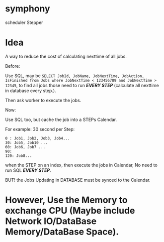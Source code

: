  
# symphony
scheduler Stepper

# Idea

A way to reduce the cost of calculating nexttime of all jobs.

Before:

Use SQL, may be `SELECT JobId, JobName, JobNextTime, JobAction, IsFinished from Jobs where JobNextTime < 123456789 and JobNextTime > 12345`, to find all jobs those need to run ***EVERY STEP*** (calculate all nexttime in database every step.).

Then ask worker to execute the jobs.

Now:

Use SQL too, but cache the job into a STEPs Calendar.

For example: 30 second per Step:
```
0 : Job1, Job2, Job3, Job4...
30: Job5, Job10 ...
60: Job6, Job7 ...
90:
120: Job8...

```

when the STEP on an index, then execute the jobs in Calendar, No need to run SQL ***EVERY STEP***.

BUT! the Jobs Updating in DATABASE must be synced to the Calendar.


# However, Use the Memory to exchange CPU (Maybe include Network IO/DataBase Memory/DataBase Space).
